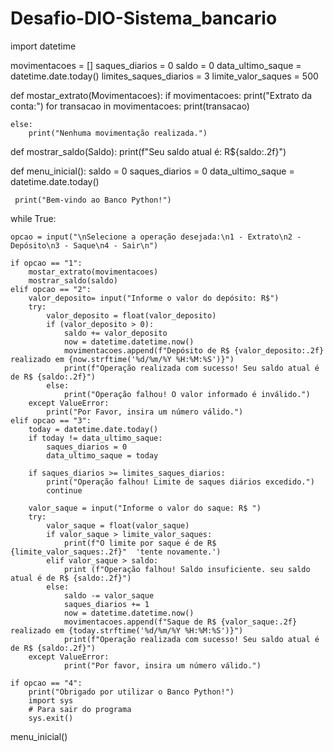 # Desafio-DIO-Sistema_bancario

import datetime

movimentacoes = []
saques_diarios = 0
saldo = 0
data_ultimo_saque = datetime.date.today()
limites_saques_diarios = 3
limite_valor_saques = 500
    
def mostar_extrato(Movimentacoes):
    if movimentacoes:
        print("Extrato da conta:")
        for transacao in movimentacoes:
            print(transacao)
        
    else:
        print("Nenhuma movimentação realizada.")

def mostrar_saldo(Saldo):
    print(f"Seu saldo atual é: R${saldo:.2f}")
    
def menu_inicial():
     saldo = 0
     saques_diarios = 0
     data_ultimo_saque = datetime.date.today() 

     print("Bem-vindo ao Banco Python!")
     
while True:

    opcao = input("\nSelecione a operação desejada:\n1 - Extrato\n2 - Depósito\n3 - Saque\n4 - Sair\n")
    
    if opcao == "1":
        mostar_extrato(movimentacoes)
        mostrar_saldo(saldo)     
    elif opcao == "2":
        valor_deposito= input("Informe o valor do depósito: R$")
        try:
            valor_deposito = float(valor_deposito)  
            if (valor_deposito > 0):
                saldo += valor_deposito
                now = datetime.datetime.now()
                movimentacoes.append(f"Depósito de R$ {valor_deposito:.2f} realizado em {now.strftime('%d/%m/%Y %H:%M:%S')}")
                print(f"Operação realizada com sucesso! Seu saldo atual é de R$ {saldo:.2f}")
            else:
                print("Operação falhou! O valor informado é inválido.")
        except ValueError:
            print("Por Favor, insira um número válido.")
    elif opcao == "3":
        today = datetime.date.today()
        if today != data_ultimo_saque:
            saques_diarios = 0 
            data_ultimo_saque = today

        if saques_diarios >= limites_saques_diarios:
            print("Operação falhou! Limite de saques diários excedido.")
            continue
    
        valor_saque = input("Informe o valor do saque: R$ ")
        try:
            valor_saque = float(valor_saque)
            if valor_saque > limite_valor_saques:
                print(f"O limite por saque é de R$ {limite_valor_saques:.2f}"  'tente novamente.')
            elif valor_saque > saldo: 
                print (f"Operação falhou! Saldo insuficiente. seu saldo atual é de R$ {saldo:.2f}")
            else:
                saldo -= valor_saque
                saques_diarios += 1
                now = datetime.datetime.now()
                movimentacoes.append(f"Saque de R$ {valor_saque:.2f} realizado em {today.strftime('%d/%m/%Y %H:%M:%S')}")
                print(f"Operação realizada com sucesso! Seu saldo atual é de R$ {saldo:.2f}")
        except ValueError:
                print("Por favor, insira um número válido.")

    if opcao == "4":
        print("Obrigado por utilizar o Banco Python!")
        import sys
        # Para sair do programa
        sys.exit()

menu_inicial()
